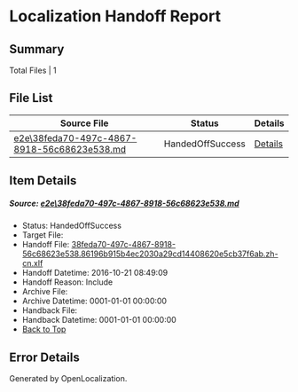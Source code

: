 # <a name='report-top'></a> Localization Handoff Report

## Summary
 Total Files | 1

## File List
 Source File | Status | Details 
 ----------- | ------ | ------- 
 [e2e\38feda70-497c-4867-8918-56c68623e538.md](https://github.com/OpenLocalizationTestOrg/ol-test0/blob/06692a9d4f9e40b1f4c4bfcd16468e14a1fc6248/e2e/38feda70-497c-4867-8918-56c68623e538.md) | HandedOffSuccess | [Details](#aec647a6eb5b0df78e58d05921f4d476de2296c15)

## Item Details
##### <a name='aec647a6eb5b0df78e58d05921f4d476de2296c15'></a> Source: [e2e\38feda70-497c-4867-8918-56c68623e538.md](https://github.com/OpenLocalizationTestOrg/ol-test0/blob/06692a9d4f9e40b1f4c4bfcd16468e14a1fc6248/e2e/38feda70-497c-4867-8918-56c68623e538.md)
* Status: HandedOffSuccess
* Target File: 
* Handoff File: [38feda70-497c-4867-8918-56c68623e538.86196b915b4ec2030a29cd14408620e5cb37f6ab.zh-cn.xlf](https://github.com/OpenLocalizationTestOrg/ol-test0-handoff/blob/009046d62b3e3ccf15120ce9dfe0ca6a12d34808/ol-handoff/OpenLocalizationTestOrg/ol-test0-zhcn/shujia/ht/38feda70-497c-4867-8918-56c68623e538.86196b915b4ec2030a29cd14408620e5cb37f6ab.zh-cn.xlf)
* Handoff Datetime: 2016-10-21 08:49:09
* Handoff Reason: Include
* Archive File: 
* Archive Datetime: 0001-01-01 00:00:00
* Handback File: 
* Handback Datetime: 0001-01-01 00:00:00
* [Back to Top](#report-top)


## Error Details

Generated by OpenLocalization.
